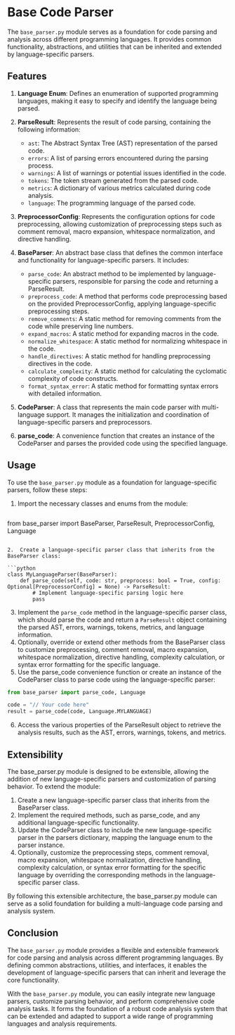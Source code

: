# Base Code Parser

The `base_parser.py` module serves as a foundation for code parsing and analysis across different programming languages. It provides common functionality, abstractions, and utilities that can be inherited and extended by language-specific parsers.

## Features

1. **Language Enum**: Defines an enumeration of supported programming languages, making it easy to specify and identify the language being parsed.

2. **ParseResult**: Represents the result of code parsing, containing the following information:
   - `ast`: The Abstract Syntax Tree (AST) representation of the parsed code.
   - `errors`: A list of parsing errors encountered during the parsing process.
   - `warnings`: A list of warnings or potential issues identified in the code.
   - `tokens`: The token stream generated from the parsed code.
   - `metrics`: A dictionary of various metrics calculated during code analysis.
   - `language`: The programming language of the parsed code.

3. **PreprocessorConfig**: Represents the configuration options for code preprocessing, allowing customization of preprocessing steps such as comment removal, macro expansion, whitespace normalization, and directive handling.

4. **BaseParser**: An abstract base class that defines the common interface and functionality for language-specific parsers. It includes:
   - `parse_code`: An abstract method to be implemented by language-specific parsers, responsible for parsing the code and returning a ParseResult.
   - `preprocess_code`: A method that performs code preprocessing based on the provided PreprocessorConfig, applying language-specific preprocessing steps.
   - `remove_comments`: A static method for removing comments from the code while preserving line numbers.
   - `expand_macros`: A static method for expanding macros in the code.
   - `normalize_whitespace`: A static method for normalizing whitespace in the code.
   - `handle_directives`: A static method for handling preprocessing directives in the code.
   - `calculate_complexity`: A static method for calculating the cyclomatic complexity of code constructs.
   - `format_syntax_error`: A static method for formatting syntax errors with detailed information.

5. **CodeParser**: A class that represents the main code parser with multi-language support. It manages the initialization and coordination of language-specific parsers and preprocessors.

6. **parse_code**: A convenience function that creates an instance of the CodeParser and parses the provided code using the specified language.

## Usage

To use the `base_parser.py` module as a foundation for language-specific parsers, follow these steps:

1. Import the necessary classes and enums from the module:
   
   ```python
from base_parser import BaseParser, ParseResult, PreprocessorConfig, Language
```

2.  Create a language-specific parser class that inherits from the BaseParser class:

```python
class MyLanguageParser(BaseParser):
    def parse_code(self, code: str, preprocess: bool = True, config: Optional[PreprocessorConfig] = None) -> ParseResult:
        # Implement language-specific parsing logic here
        pass
```

3. Implement the `parse_code` method in the language-specific parser class, which should parse the code and return a `ParseResult` object containing the parsed AST, errors, warnings, tokens, metrics, and language information.
4. Optionally, override or extend other methods from the BaseParser class to customize preprocessing, comment removal, macro expansion, whitespace normalization, directive handling, complexity calculation, or syntax error formatting for the specific language.
5. Use the parse_code convenience function or create an instance of the CodeParser class to parse code using the language-specific parser:
```python
from base_parser import parse_code, Language

code = "// Your code here"
result = parse_code(code, Language.MYLANGUAGE)
```
6. Access the various properties of the ParseResult object to retrieve the analysis results, such as the AST, errors, warnings, tokens, and metrics.

## Extensibility

The base_parser.py module is designed to be extensible, allowing the addition of new language-specific parsers and customization of parsing behavior. To extend the module:

1. Create a new language-specific parser class that inherits from the BaseParser class.
2. Implement the required methods, such as parse_code, and any additional language-specific functionality.
3. Update the CodeParser class to include the new language-specific parser in the parsers dictionary, mapping the language enum to the parser instance.
4. Optionally, customize the preprocessing steps, comment removal, macro expansion, whitespace normalization, directive handling, complexity calculation, or syntax error formatting for the specific language by overriding the corresponding methods in the language-specific parser class.

By following this extensible architecture, the base_parser.py module can serve as a solid foundation for building a multi-language code parsing and analysis system.

## Conclusion

The `base_parser.py` module provides a flexible and extensible framework for code parsing and analysis across different programming languages. By defining common abstractions, utilities, and interfaces, it enables the development of language-specific parsers that can inherit and leverage the core functionality.

With the `base_parser.py` module, you can easily integrate new language parsers, customize parsing behavior, and perform comprehensive code analysis tasks. It forms the foundation of a robust code analysis system that can be extended and adapted to support a wide range of programming languages and analysis requirements.
